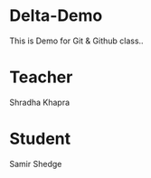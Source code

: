 # Delta-Demo
This is Demo for Git &amp; Github class..
# Teacher
Shradha Khapra

# Student
Samir Shedge
